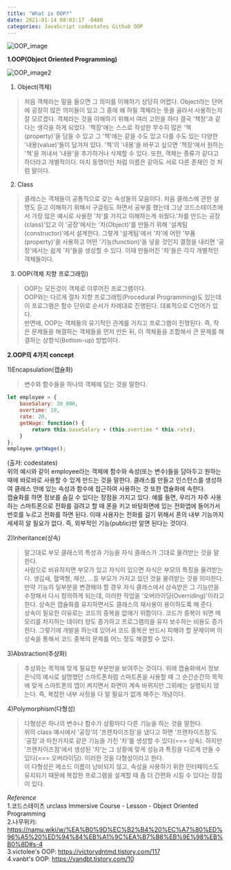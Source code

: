 ```yaml
---
title: "What is OOP?"
date: 2021-01-14 08:03:17 -0400
categories: JavaScript codestates Github OOP
---
```


![OOP_image](https://user-images.githubusercontent.com/70124288/104579710-aac8b080-569f-11eb-9926-b9b76a63dfae.jpeg)

**1.OOP(Object Oriented Programming)**

![OOP_image2](https://user-images.githubusercontent.com/70124288/104596040-c4c1bd80-56b6-11eb-9717-af427862dd7d.jpeg)

1) Object(객체)
> 처음 객체라는 말을 들으면 그 의미를 이해하기 상당히 어렵다. Object라는 단어에 굉장히 많은 의미들이 있고 그 중에 왜 하필 객체라는 뜻을 골라서 사용하는지 잘 모르겠다. 객체라는 것을 이해하기 위해서 여러 고민을 하다 결국 '책장'과 같다는 생각을 하게 되었다.   '책장'에는 스스로 작성한 무수히 많은 '책(property)'을 담을 수 있고 그 '책'에는 같을 수도 있고 다를 수도 있는 다양한 '내용(value)'들이 담겨져 있다. '책'의 '내용'을 바꾸고 싶으면 '책장'에서 원하는 '책'을 꺼내서 '내용'을 추가하거나 삭제할 수 있다.
또한, 객체는 종류가 같다고 하더라고 개별적이다. 마치 동명이인 처럼 이름은 같아도 서로 다른 존재인 것 처럼 말이다.
   
2) Class
> 클래스는 객체들이 공통적으로 갖는 속성들의 모음이다.   처음 클래스에 관한 설명도 듣고 이해하기 위해서 구글링도 하면서 공부를 했는데 그냥 코드스테이츠에서 가장 많은 예시로 사용한 '차'를 가지고 이해하는게 쉬웠다.'차를 만드는 공장(class)'있고 이 '공장'에서는 '차(Object)'를 만들기 위해 '설계팀(constructor)'에서 설계한다. 그렇게 '설계팀'에서 '차'에 어떤 '부품(property)'을 사용하고 어떤 '기능(function)'을 넣을 것인지 결정을 내리면 '공장'에서는 쉽게 '차'들을 생성할 수 있다. 이때 만들어진 '차'들은 각각 개별적인 객체들이다.
   
3) OOP(객체 지향 프로그래밍)
> OOP는 모든것이 객체로 이루어진 프로그램이다.   
OOP와는 다르게 절차 지향 프로그래밍(Procedural Programming)도 있는데 이 프로그램은 함수 단위로 순서가 차례대로 진행된다. 대표적으로 C언어가 있다.   
반면에, OOP는 객체들의 유기적인 관계를 가지고 프로그램이 진행된다. 즉, 작은 문제들을 해결하는 객체들을 먼저 만든 뒤, 이 객체들을 조합해서 큰 문제를 해결하는 상향식(Bottom-up) 방법이다.

**2.OOP의 4가지 concept**

1)Encapsulation(캡슐화)
> 변수와 함수들을 하나의 객체에 담는 것을 말한다.   
```js
let employee = {
    baseSalary: 30_000,
    overtime: 10,
    rate: 20,
    getWage: function() {
        return this.baseSalary + (this.overtime * this.rate);
    }
};
employee.getWage();
```
(출저: codestates)   
위의 예시와 같이 employee라는 객체에 함수와 속성(또는 변수)들을 담아두고 원하는 때에 바로바로 사용할 수 있게 만드는 것을 말한다.
클래스를 만들고 인스턴스를 생성하여 클래스 안에 있는 속성과 함수에 접근하여 사용하는 것 또한 캡슐화에 속한다.   
캡슐화를 하면 정보를 숨길 수 있다는 장점을 가지고 있다. 예를 들면, 우리가 자주 사용하는 스마트폰으로 전화를 걸려고 할 때 폰을 키고 바탕화면에 있는 전화앱에 들어가서 번호를 누르고 전화를 하면 된다. 이때 사용자는 전화를 걸기 위해서 폰의 내부 기능까지 세세히 알 필요가 없다. 즉, 외부적인 기능(public)만 알면 된다는 것이다.
   
2)Inheritance(상속)
> 말그대로 부모 클래스의 특성과 기능을 자식 클래스가 그대로 물려받는 것을 말한다.   
사람으로 비유하자면 부모가 있고 자식이 있으면 자식은 부모의 특징을 물려받는다. 생김새, 혈액형, 재산, ...등 부모가 가지고 있던 것을 물려받는 것을 의미한다.   
만약 기능의 일부분을 변경해야 할 경우 자식 클래스에서 상속받은 그 기능만을 수정해서 다시 정의하게 되는데, 이러한 작업을 '오버라이딩(Overriding)'이라고 한다. 상속은 캡슐화를 유지하면서도 클래스의 재사용이 용이하도록 해 준다.   
상속이 필요한 이유로는 코드의 중복을 없애기 위함이다. 코드가 중복이 되면 메모리를 차지하는 데이터 양도 증가하고 프로그램의을 유지 보수하는 비용도 증가한다. 그렇기에 개발을 하는데 있어서 코드 중복은 반드시 피해야 할 문제이며 이 상속을 통해서 코드 중복의 문제를 어느 정도 해결할 수 있다.
   
3)Abstraction(추상화)
> 추상화는 목적에 맞게 필요한 부분만을 보여주는 것이다. 위에 캡슐화에서 정보 은닉의 예시로 설명했던 스마트폰처럼 스마트폰을 사용할 때 그 순간순간의 목적에 맞게 스마트폰의 앱이 켜지면서 화면이 계속 바뀌지만 그외에는 실행되지 않는다. 즉, 복잡한 내부 사정을 다 알 필요가 없게 해주는 개념이다.
   
4)Polymorphism(다형성)
> 다형성은 하나의 변수나 함수가 상황마다 다른 기능을 하는 것을 말한다.   
위의 class 예시에서 '공장'이 '프렌차이즈점'을 냈다고 하면 '프렌차이즈점'도 '공장'과 마찬가지로 같은 기능을 가진 '차'를 생성할 수 있다(=== 상속). 하지만 '프렌차이즈점'에서 생성된 '차'는 그 상황에 맞게 성능과 특징을 다르게 만들 수 있다(=== 오버라이딩). 이러한 것을 다형성이라고 한다.   
이 다형성은 메소드 이름이 낭비되지 않고, 속성을 사용하기 위한 인터페이스도 유지되기 때문에 복잡한 프로그램을 설계할 때 좀 더 간편화 시킬 수 있다는 장점이 있다.

*Reference*   
1.코드스테이츠 urclass Immersive Course - Lesson - Object Oriented Programming   
2.나무위키: <https://namu.wiki/w/%EA%B0%9D%EC%B2%B4%20%EC%A7%80%ED%96%A5%20%ED%94%84%EB%A1%9C%EA%B7%B8%EB%9E%98%EB%B0%8D#s-4>   
3.victolee's OOP: <https://victorydntmd.tistory.com/117>   
4.vanbt's OOP: <https://vandbt.tistory.com/10>